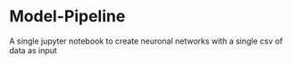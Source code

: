 # Model-Pipeline
A single jupyter notebook to create neuronal networks with a single csv of data as input
